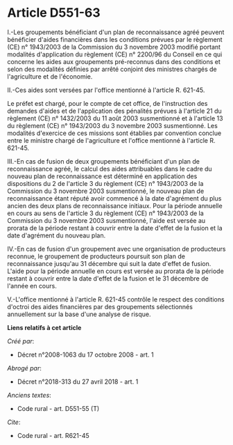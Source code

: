# Article D551-63

I.-Les groupements bénéficiant d'un plan de reconnaissance agréé peuvent bénéficier d'aides financières dans les conditions
prévues par le règlement (CE) n° 1943/2003 de la Commission du 3 novembre 2003 modifié portant modalités d'application du
règlement (CE) n° 2200/96 du Conseil en ce qui concerne les aides aux groupements pré-reconnus dans des conditions et selon
des modalités définies par arrêté conjoint des ministres chargés de l'agriculture et de l'économie. 

II.-Ces aides sont versées par l'office mentionné à l'article R. 621-45. 

Le préfet est chargé, pour le compte de cet office, de l'instruction des demandes d'aides et de l'application des pénalités
prévues à l'article 21 du règlement (CE) n° 1432/2003 du 11 août 2003 susmentionné et à l'article 13 du règlement (CE) n°
1943/2003 du 3 novembre 2003 susmentionné. Les modalités d'exercice de ces missions sont établies par convention conclue
entre le ministre chargé de l'agriculture et l'office mentionné à l'article R. 621-45. 

III.-En cas de fusion de deux groupements bénéficiant d'un plan de reconnaissance agréé, le calcul des aides attribuables
dans le cadre du nouveau plan de reconnaissance est déterminé en application des dispositions du 2 de l'article 3 du
règlement (CE) n° 1943/2003 de la Commission du 3 novembre 2003 susmentionné, le nouveau plan de reconnaissance étant réputé
avoir commencé à la date d'agrément du plus ancien des deux plans de reconnaissance initiaux. Pour la période annuelle en
cours au sens de l'article 3 du règlement (CE) n° 1943/2003 de la Commission du 3 novembre 2003 susmentionné, l'aide est
versée au prorata de la période restant à couvrir entre la date d'effet de la fusion et la date d'agrément du nouveau plan. 

IV.-En cas de fusion d'un groupement avec une organisation de producteurs reconnue, le groupement de producteurs poursuit son
plan de reconnaissance jusqu'au 31 décembre qui suit la date d'effet de fusion. L'aide pour la période annuelle en cours est
versée au prorata de la période restant à couvrir entre la date d'effet de la fusion et le 31 décembre de l'année en cours. 

V.-L'office mentionné à l'article R. 621-45 contrôle le respect des conditions d'octroi des aides financières par des
groupements sélectionnés annuellement sur la base d'une analyse de risque.

**Liens relatifs à cet article**

_Créé par_:

  - Décret n°2008-1063 du 17 octobre 2008 - art. 1

_Abrogé par_:

  - Décret n°2018-313 du 27 avril 2018 - art. 1

_Anciens textes_:

  - Code rural - art. D551-55 (T)

_Cite_:

  - Code rural - art. R621-45
